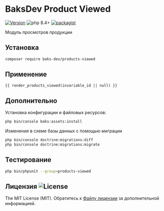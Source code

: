 # BaksDev Product Viewed

[![Version](https://img.shields.io/badge/version-7.3.0-blue)](https://github.com/baks-dev/products-viewed/releases)
![php 8.4+](https://img.shields.io/badge/php-min%208.4-red.svg)
[![packagist](https://img.shields.io/badge/packagist-green)](https://packagist.org/packages/baks-dev/products-viewed)

Модуль просмотров продукции

## Установка

``` bash
composer require baks-dev/products-viewed
```

## Применение

``` twig
{{ render_products_viewed(invariable_id || null) }}
```

## Дополнительно

Установка конфигурации и файловых ресурсов:

``` bash
php bin/console baks:assets:install
```

Изменения в схеме базы данных с помощью миграции

``` bash
php bin/console doctrine:migrations:diff
php bin/console doctrine:migrations:migrate
```

## Тестирование

``` bash
php bin/phpunit --group=products-viewed
```

## Лицензия ![License](https://img.shields.io/badge/MIT-green)

The MIT License (MIT). Обратитесь к [Файлу лицензии](LICENSE.md) за дополнительной информацией.

